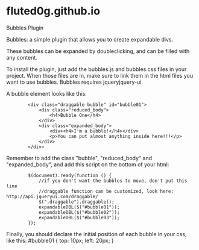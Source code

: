 # fluted0g.github.io
Bubbles Plugin

Bubbles: a simple plugin that allows you to create expandable divs.

These bubbles can be expanded by doubleclicking, and can be filled with any content.
            
To install the plugin, just add the bubbles.js and bubbles.css files in your project.
When those files are in, make sure to link them in the html files you want to use bubbles.
Bubbles requires jqueryjquery-ui.

A bubble element looks like this:

            <div class="draggable bubble" id="bubble01">
                <div class="reduced_body">
                    <h4>Bubble One</h4>
                </div>
                <div class="expanded_body">
                    <div><h4>I'm a bubble!</h4></div>
                    <p>You can put almost anything inside here!!!</p>                    
                </div>
            </div>
            
Remember to add the class "bubble", "reduced_body" and "expanded_body", and add this script on the bottom of your html:

            $(document).ready(function () {
                //if you don't want the bubbles to move, don't put this line
                //draggable function can be customized, look here: http://api.jqueryui.com/draggable/
                $(".draggable").draggable();
                expandableDBL($("#bubble01"));
                expandableDBL($("#bubble02"));
                expandableDBL($("#bubble03"));
            });
            
Finally, you should declare the initial position of each bubble in your css, like this:
            #bubble01 {
              top: 10px;
              left: 20px;
            }
